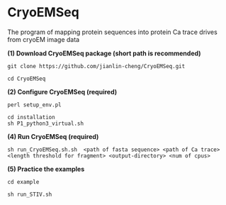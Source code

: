 # CryoEMSeq
The program of mapping protein sequences into protein Ca trace drives from cryoEM image data


**(1) Download CryoEMSeq package (short path is recommended)**

```
git clone https://github.com/jianlin-cheng/CryoEMSeq.git

cd CryoEMSeq
```


**(2) Configure CryoEMSeq (required)**

```
perl setup_env.pl

cd installation
sh P1_python3_virtual.sh
```

**(4) Run CryoEMSeq (required)**

```
sh run_CryoEMSeq.sh.sh  <path of fasta sequence> <path of Ca trace> <length threshold for fragment> <output-directory> <num of cpus>

```

**(5) Practice the examples** 

```
cd example

sh run_STIV.sh

```
